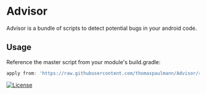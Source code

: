 # Advisor
Advisor is a bundle of scripts to detect potential bugs in your android code. 


## Usage
Reference the master script from your module's build.gradle:

```groovy
apply from: 'https://raw.githubusercontent.com/thomaspaulmann/Advisor/release-1.0/advisor.gradle'
 ```

[![License](http://img.shields.io/:license-apache-brightgreen.svg?style=flat)](https://raw.githubusercontent.com/thomaspaulmann/Advisor/master/LICENSE)
